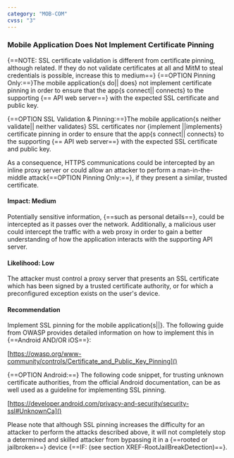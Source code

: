 ```yaml
---
category: "MOB-COM"
cvss: "3"
---
```

### Mobile Application Does Not Implement Certificate Pinning
{==NOTE: SSL certificate validation is different from certificate pinning, although related. If they do not validate certificates at all and MitM to steal credentials is possible, increase this to medium==}
{==OPTION Pinning Only:==}The mobile application{s do|| does} not implement certificate pinning in order to ensure that the app{s connect|| connects} to the supporting {== API web server==} with the expected SSL certificate and public key.

{==OPTION SSL Validation & Pinning:==}The mobile application{s neither validate|| neither validates} SSL certificates nor {implement ||implements} certificate pinning in order to ensure that the app{s connect|| connects} to the supporting {== API web server==} with the expected SSL certificate and public key.

As a consequence, HTTPS communications could be intercepted by an inline proxy server or could allow an attacker to perform a man-in-the-middle attack{==OPTION Pinning Only:==}, if they present a similar, trusted certificate.
#### Impact: Medium
Potentially sensitive information, {==such as personal details==}, could be intercepted as it passes over the network. Additionally, a malicious user could intercept the traffic with a web proxy in order to gain a better understanding of how the application interacts with the supporting API server.
#### Likelihood: Low
The attacker must control a proxy server that presents an SSL certificate which has been signed by a trusted certificate authority, or for which a preconfigured exception exists on the user's device.
#### Recommendation
Implement SSL pinning for the mobile application{s||}. The following guide from OWASP provides detailed information on how to implement this in {==Android AND/OR iOS==}:

[https://owasp.org/www-community/controls/Certificate_and_Public_Key_Pinning]()

{==OPTION Android:==} The following code snippet, for trusting unknown certificate authorities, from the official Android documentation, can be as well used as a guideline for implementing SSL pinning.

[https://developer.android.com/privacy-and-security/security-ssl#UnknownCa]()

Please note that although SSL pinning increases the difficulty for an attacker to perform the attacks described above, it will not completely stop a determined and skilled attacker from bypassing it in a {==rooted or jailbroken==} device {==IF: (see section XREF-RootJailBreakDetection)==}.
